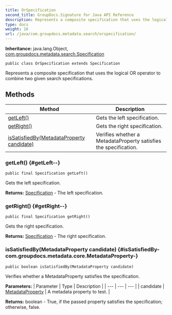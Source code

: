 ```yaml
---
title: OrSpecification
second_title: GroupDocs.Signature for Java API Reference
description: Represents a composite specification that uses the logical OR operator to combine two given search specifications.
type: docs
weight: 16
url: /java/com.groupdocs.metadata.search/orspecification/
---
```

**Inheritance:**
java.lang.Object, [com.groupdocs.metadata.search.Specification](../../com.groupdocs.metadata.search/specification)
```
public class OrSpecification extends Specification
```

Represents a composite specification that uses the logical OR operator to combine two given search specifications.
## Methods

| Method | Description |
| --- | --- |
| [getLeft()](#getLeft--) | Gets the left specification. |
| [getRight()](#getRight--) | Gets the right specification. |
| [isSatisfiedBy(MetadataProperty candidate)](#isSatisfiedBy-com.groupdocs.metadata.core.MetadataProperty-) | Verifies whether a  MetadataProperty  satisfies the specification. |
### getLeft() {#getLeft--}
```
public final Specification getLeft()
```


Gets the left specification.

**Returns:**
[Specification](../../com.groupdocs.metadata.search/specification) - The left specification.
### getRight() {#getRight--}
```
public final Specification getRight()
```


Gets the right specification.

**Returns:**
[Specification](../../com.groupdocs.metadata.search/specification) - The right specification.
### isSatisfiedBy(MetadataProperty candidate) {#isSatisfiedBy-com.groupdocs.metadata.core.MetadataProperty-}
```
public boolean isSatisfiedBy(MetadataProperty candidate)
```


Verifies whether a  MetadataProperty  satisfies the specification.

**Parameters:**
| Parameter | Type | Description |
| --- | --- | --- |
| candidate | [MetadataProperty](../../com.groupdocs.metadata.core/metadataproperty) | A metadata property to test. |

**Returns:**
boolean - True, if the passed property satisfies the specification; otherwise, false.
